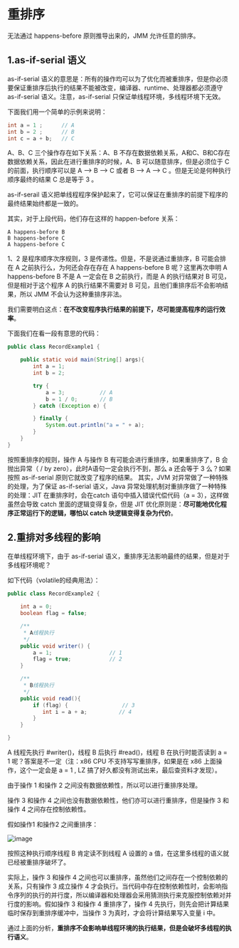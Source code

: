 # 重排序

无法通过 happens-before 原则推导出来的，JMM 允许任意的排序。

## 1.as-if-serial 语义

as-if-serial 语义的意思是：所有的操作均可以为了优化而被重排序，但是你必须要保证重排序后执行的结果不能被改变，编译器、runtime、处理器都必须遵守 as-if-serial 语义。注意，as-if-serial 只保证单线程环境，多线程环境下无效。

下面我们用一个简单的示例来说明：

```java
int a = 1 ;      // A
int b = 2 ;      // B
int c = a + b;   // C
```

A、B、C 三个操作存在如下关系：A、B 不存在数据依赖关系，A和C、B和C存在数据依赖关系，因此在进行重排序的时候，A、B 可以随意排序，但是必须位于 C 的前面，执行顺序可以是 A –> B –> C 或者 B –> A –> C 。但是无论是何种执行顺序最终的结果 C 总是等于 3 。

as-if-serail 语义把单线程程序保护起来了，它可以保证在重排序的前提下程序的最终结果始终都是一致的。

其实，对于上段代码，他们存在这样的 happen-before 关系：

```
A happens-before B
B happens-before C
A happens-before C
```

1、2 是程序顺序次序规则，3 是传递性。但是，不是说通过重排序，B 可能会排在 A 之前执行么，为何还会存在存在 A happens-before B 呢？这里再次申明 A happens-before B 不是 A 一定会在 B 之前执行，而是 A 的执行结果对 B 可见，但是相对于这个程序 A 的执行结果不需要对 B 可见，且他们重排序后不会影响结果，所以 JMM 不会认为这种重排序非法。

我们需要明白这点：**在不改变程序执行结果的前提下，尽可能提高程序的运行效率**。

下面我们在看一段有意思的代码：

```java
public class RecordExample1 {

    public static void main(String[] args){
        int a = 1;
        int b = 2;

        try {
            a = 3;           // A
            b = 1 / 0;       // B
        } catch (Exception e) {

        } finally {
            System.out.println("a = " + a);
        }
    }
}
```

按照重排序的规则，操作 A 与操作 B 有可能会进行重排序，如果重排序了，B 会抛出异常（ / by zero），此时A语句一定会执行不到，那么 a 还会等于 3 么？如果按照 as-if-serial 原则它就改变了程序的结果。
其实，JVM 对异常做了一种特殊的处理，为了保证 as-if-serial 语义，Java 异常处理机制对重排序做了一种特殊的处理：JIT 在重排序时，会在catch 语句中插入错误代偿代码（a = 3），这样做虽然会导致 catch 里面的逻辑变得复杂，但是 JIT 优化原则是：**尽可能地优化程序正常运行下的逻辑，哪怕以 catch 块逻辑变得复杂为代价**。


## 2.重排对多线程的影响


在单线程环境下，由于 as-if-serial 语义，重排序无法影响最终的结果，但是对于多线程环境呢？

如下代码（volatile的经典用法）：

```java
public class RecordExample2 {
    
    int a = 0;
    boolean flag = false;

    /**
     * A线程执行
     */
    public void writer() {
        a = 1;                  // 1
        flag = true;            // 2
    }

    /**
     * B线程执行
     */
    public void read(){
        if (flag) {                 // 3
           int i = a + a;          // 4
        }
    }

}
```

A 线程先执行 #writer()，线程 B 后执行 #read()，线程 B 在执行时能否读到 a = 1 呢？答案是不一定（注：x86 CPU 不支持写写重排序，如果是在 x86 上面操作，这个一定会是 a = 1 , LZ 搞了好久都没有测试出来，最后查资料才发现）。

由于操作 1 和操作 2 之间没有数据依赖性，所以可以进行重排序处理。

操作 3 和操作 4 之间也没有数据依赖性，他们亦可以进行重排序，但是操作 3 和操作 4 之间存在控制依赖性。

假如操作1 和操作2 之间重排序：

![image](https://clsaa-markdown-imgbed-1252032169.cos.ap-shanghai.myqcloud.com/very-java/2019-03-14-052548.png)

按照这种执行顺序线程 B 肯定读不到线程 A 设置的 a 值，在这里多线程的语义就已经被重排序破坏了。

实际上，操作 3 和操作 4 之间也可以重排序，虽然他们之间存在一个控制依赖的关系，只有操作 3 成立操作 4 才会执行。当代码中存在控制依赖性时，会影响指令序列的执行的并行度，所以编译器和处理器会采用猜测执行来克服控制依赖对并行度的影响。假如操作 3 和操作 4 重排序了，操作 4 先执行，则先会把计算结果临时保存到重排序缓冲中，当操作 3 为真时，才会将计算结果写入变量 i 中。

通过上面的分析，**重排序不会影响单线程环境的执行结果，但是会破坏多线程的执行语义**。
